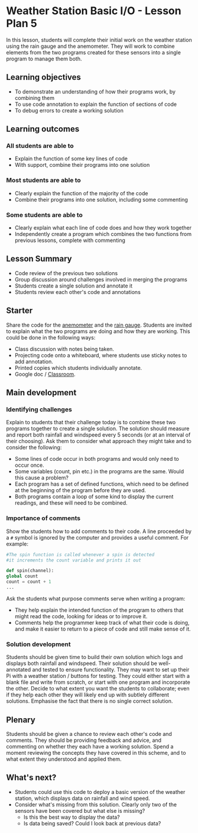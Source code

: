#  Weather Station Basic I/O - Lesson Plan 5

In this lesson, students will complete their initial work on the weather station using the rain gauge and the anemometer. They will work to combine elements from the two programs created for these sensors into a single program to manage them both.

## Learning objectives

- To demonstrate an understanding of how their programs work, by combining them
- To use code annotation to explain the function of sections of code
- To debug errors to create a working solution

## Learning outcomes

### All students are able to

- Explain the function of some key lines of code
- With support, combine their programs into one solution

### Most students are able to

- Clearly explain the function of the majority of the code
- Combine their programs into one solution, including some commenting

### Some students are able to

- Clearly explain what each line of code does and how they work together
- Independently create a program which combines the two functions from previous lessons, complete with commenting

## Lesson Summary

- Code review of the previous two solutions
- Group discussion around challenges involved in merging the programs
- Students create a single solution and annotate it
- Students review each other's code and annotations

## Starter

Share the code for the [anemometer](../lesson-4/code/wind_final.py) and the [rain gauge](../lesson-4/code/rain_interrupt.py). Students are invited to explain what the two programs are doing and how they are working. This could be done in the following ways:

- Class discussion with notes being taken.
- Projecting code onto a whiteboard, where students use sticky notes to add annotation.
- Printed copies which students individually annotate.
- Google doc / [Classroom](classroom.google.com).

## Main development

### Identifying challenges

Explain to students that their challenge today is to combine these two programs together to create a single solution. The solution should measure and report both rainfall and windspeed every 5 seconds (or at an interval of their choosing). Ask them to consider what approach they might take and to consider the following:

- Some lines of code occur in both programs and would only need to occur once.
- Some variables (count, pin etc.) in the programs are the same. Would this cause a problem?
- Each program has a set of defined functions, which need to be defined at the beginning of the program before they are used.
- Both programs contain a loop of some kind to display the current readings, and these will need to be combined.

### Importance of comments

Show the students how to add comments to their code. A line proceeded by a `#` symbol is ignored by the computer and provides a useful comment. For example:

  ```python
#The spin function is called whenever a spin is detected
#it increments the count variable and prints it out

def spin(channel):
  global count
  count = count + 1
  ...
```

Ask the students what purpose comments serve when writing a program:

- They help explain the intended function of the program to others that might read the code, looking for ideas or to improve it.
- Comments help the programmer keep track of what their code is doing, and make it easier to return to a piece of code and still make sense of it.

### Solution development

Students should be given time to build their own solution which logs and displays both rainfall and windspeed. Their solution should be well-annotated and tested to ensure functionality. They may want to set up their Pi with a weather station / buttons for testing. They could either start with a blank file and write from scratch, or start with one program and incorporate the other. Decide to what extent you want the students to collaborate; even if they help each other they will likely end up with subtlely different solutions. Emphasise the fact that there is no single correct solution.

## Plenary

Students should be given a chance to review each other's code and comments. They should be providing feedback and advice, and commenting on whether they each have a working solution. Spend a moment reviewing the concepts they have covered in this scheme, and to what extent they understood and applied them.

## What's next?

- Students could use this code to deploy a basic version of the weather station, which displays data on rainfall and wind speed.
- Consider what's missing from this solution. Clearly only two of the sensors have been covered but what else is missing?
    - Is this the best way to display the data?
    - Is data being saved? Could I look back at previous data?
